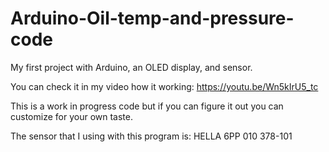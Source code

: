 # Arduino-Oil-temp-and-pressure-code
My first project with Arduino, an OLED display, and sensor.

You can check it in my video how it working: https://youtu.be/Wn5kIrU5_tc

This is a work in progress code but if you can figure it out you can customize for your own taste.

The sensor that I using with this program is: HELLA 6PP 010 378-101

